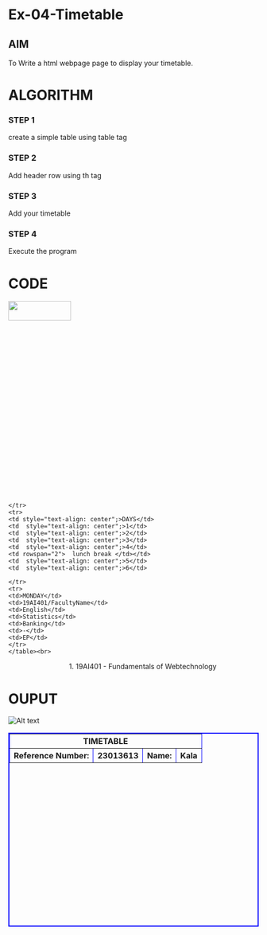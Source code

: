 # Ex-04-Timetable
## AIM
To Write a html webpage page to display your timetable.

# ALGORITHM
### STEP 1
create a simple table using table tag
### STEP 2
Add header row using th tag
### STEP 3
Add your timetable
### STEP 4
Execute the program

# CODE
<html>
  <head>
  </head>
  <body> 
    <td> 
        <img src="logo.png"  height="10%" width="50%">
    </td>
  <table border="2" width=50% height= 10% bordercolor="blue" >
    <tr> 
    <th colspan ="10">TIMETABLE</th>  
    </tr> 
    <tr> 
    <th colspan="2">Reference Number:</th> 
    <th  style="text-align: left" colspan="2">23013613</th> 
    <th  style="text-align:right" colspan="2"> Name:</th> 
    <th colspan="2">Kala</th>
    
    </tr> 
    <tr> 
    <td style="text-align: center";>DAYS</td> 
    <td  style="text-align: center";>1</td>
    <td  style="text-align: center";>2</td>
    <td  style="text-align: center";>3</td> 
    <td  style="text-align: center";>4</td>
    <td rowspan="2">  lunch break </td></td>
    <td  style="text-align: center";>5</td>
    <td  style="text-align: center";>6</td>
    
    </tr> 
    <tr> 
    <td>MONDAY</td> 
    <td>19AI401/FacultyName</td>
    <td>English</td>
    <td>Statistics</td>
    <td>Banking</td> 
    <td>-</td>
    <td>EP</td>
    </tr> 
    </table><br>
  </body>

<p>&nbsp;&nbsp;&nbsp;&nbsp;&nbsp;&nbsp;
&nbsp;&nbsp;&nbsp;&nbsp;&nbsp;&nbsp;&nbsp;
&nbsp;&nbsp;&nbsp;&nbsp;&nbsp;&nbsp;&nbsp;
&nbsp;&nbsp;&nbsp;&nbsp;&nbsp;&nbsp;&nbsp;
1. 19AI401 - Fundamentals of Webtechnology</p>
</html>

# OUPUT
![Alt text](logo.png)
